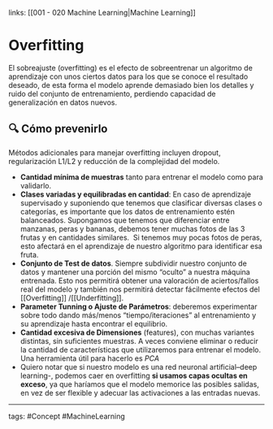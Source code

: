 links: [[001 - 020 Machine Learning|Machine Learning]]

# Overfitting
El sobreajuste (overfitting) es el efecto de sobreentrenar un algoritmo de aprendizaje con unos ciertos datos para los que se conoce el resultado deseado, de esta forma el modelo aprende demasiado bien los detalles y ruido del conjunto de entrenamiento, perdiendo capacidad de generalización en datos nuevos.

## 🔍 Cómo prevenirlo
Métodos adicionales para manejar overfitting incluyen dropout, regularización L1/L2 y reducción de la complejidad del modelo.

- **Cantidad mínima de muestras** tanto para entrenar el modelo como para validarlo.
- **Clases variadas y equilibradas en cantidad**: En caso de aprendizaje supervisado y suponiendo que tenemos que clasificar diversas clases o categorías, es importante que los datos de entrenamiento estén balanceados. Supongamos que tenemos que diferenciar entre manzanas, peras y bananas, debemos tener muchas fotos de las 3 frutas y en cantidades similares.  Si tenemos muy pocas fotos de peras, esto afectará en el aprendizaje de nuestro algoritmo para identificar esa fruta.
- **Conjunto de Test de datos**. Siempre subdividir nuestro conjunto de datos y mantener una porción del mismo “oculto” a nuestra máquina entrenada. Esto nos permitirá obtener una valoración de aciertos/fallos real del modelo y también nos permitirá detectar fácilmente efectos del [[Overfitting]] /[[Underfitting]].
- **Parameter Tunning o Ajuste de Parámetros**: deberemos experimentar sobre todo dando más/menos “tiempo/iteraciones” al entrenamiento y su aprendizaje hasta encontrar el equilibrio.
- **Cantidad excesiva de Dimensiones** (features), con muchas variantes distintas, sin suficientes muestras. A veces conviene eliminar o reducir la cantidad de características que utilizaremos para entrenar el modelo. Una herramienta útil para hacerlo es *PCA*
- Quiero notar que si nuestro modelo es una red neuronal artificial–deep learning-, podemos caer en overfitting **si usamos capas ocultas en exceso**, ya que haríamos que el modelo memorice las posibles salidas, en vez de ser flexible y adecuar las activaciones a las entradas nuevas.

---
tags:
	#Concept  #MachineLearning 